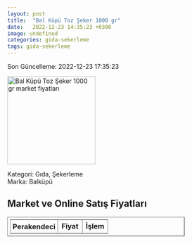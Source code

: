 ```yaml
---
layout: post
title:  "Bal Küpü Toz Şeker 1000 gr"
date:   2022-12-23 14:35:23 +0300
image: undefined
categories: gida-sekerleme
tags: gida-sekerleme
---
```


Son Güncelleme: 2022-12-23 17:35:23

<img src="undefined" width="200" alt="Bal Küpü Toz Şeker 1000 gr market fiyatları" />

Kategori: Gıda, Şekerleme
<br />
Marka: Balküpü

<h2>Market ve Online Satış Fiyatları</h2>

<table border="1" style="padding: 5px;width:80%;">
  <tr>
    <td style="padding: 5px;"><strong>Perakendeci</strong></td>
    <td><strong>Fiyat</strong></td>
    <td><strong>İşlem</strong></td>
  </tr>
  
</table>
